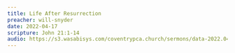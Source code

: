 ```yaml
---
title: Life After Resurrection
preacher: will-snyder
date: 2022-04-17
scripture: John 21:1-14
audio: https://s3.wasabisys.com/coventrypca.church/sermons/data-2022.04.17.A Life After Resurrection - Will Snyder.mp3
---
```

